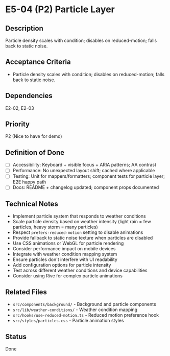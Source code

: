 # E5-04 (P2) Particle Layer

## Description
Particle density scales with condition; disables on reduced-motion; falls back to static noise.

## Acceptance Criteria

* Particle density scales with condition; disables on reduced-motion; falls back to static noise.

## Dependencies
E2-02, E2-03

## Priority
P2 (Nice to have for demo)

## Definition of Done
- [ ] Accessibility: Keyboard + visible focus + ARIA patterns; AA contrast
- [ ] Performance: No unexpected layout shift; cached where applicable
- [ ] Testing: Unit for mappers/formatters; component tests for particle layer; E2E happy path
- [ ] Docs: README + changelog updated; component props documented

## Technical Notes
- Implement particle system that responds to weather conditions
- Scale particle density based on weather intensity (light rain = few particles, heavy storm = many particles)
- Respect `prefers-reduced-motion` setting to disable animations
- Provide fallback to static noise texture when particles are disabled
- Use CSS animations or WebGL for particle rendering
- Consider performance impact on mobile devices
- Integrate with weather condition mapping system
- Ensure particles don't interfere with UI readability
- Add configuration options for particle intensity
- Test across different weather conditions and device capabilities
- Consider using Rive for complex particle animations

## Related Files
- `src/components/background/` - Background and particle components
- `src/lib/weather-conditions/` - Weather condition mapping
- `src/hooks/use-reduced-motion.ts` - Reduced motion preference hook
- `src/styles/particles.css` - Particle animation styles

## Status
Done